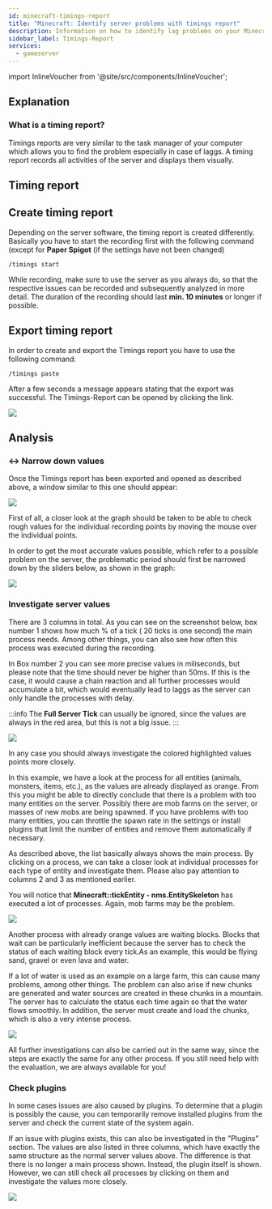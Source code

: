 ```yaml
---
id: minecraft-timings-report
title: "Minecraft: Identify server problems with timings report"
description: Information on how to identify lag problems on your Minecraft server with a timings report - ZAP-Hosting.com documentation
sidebar_label: Timings-Report
services:
  - gameserver
---
```


import InlineVoucher from '@site/src/components/InlineVoucher';

<InlineVoucher />

## Explanation

### What is a timing report?

Timings reports are very similar to the task manager of your computer which allows you to find the problem especially in case of laggs. A timing report records all activities of the server and displays them visually.

## Timing report

## Create timing report

Depending on the server software, the timing report is created differently. Basically you have to start the recording first with the following command (except for **Paper Spigot** (if the settings have not been changed)

`/timings start`

While recording, make sure to use the server as you always do, so that the respective issues can be recorded and subsequently analyzed in more detail. The duration of the recording should last **min. 10 minutes** or longer if possible.

## Export timing report

In order to create and export the Timings report you have to use the following command:

`/timings paste`

After a few seconds a message appears stating that the export was successful. The Timings-Report can be opened by clicking the link.

![](https://screensaver01.zap-hosting.com/index.php/s/wpmB2jr2XCibHtY/preview)

## Analysis

### ↔️ Narrow down values

Once the Timings report has been exported and opened as described above, a window similar to this one should appear:

![](https://screensaver01.zap-hosting.com/index.php/s/9xMMtpr2jePk7B5/preview)

First of all, a closer look at the graph should be taken to be able to check rough values for the individual recording points by moving the mouse over the individual points.

In order to get the most accurate values possible, which refer to a possible problem on the server, the problematic period should first be narrowed down by the sliders below, as shown in the graph:

![](https://screensaver01.zap-hosting.com/index.php/s/yfkbfqJdcQwbsiB/preview)

### Investigate server values

There are 3 columns in total. As you can see on the screenshot below, box number 1 shows how much % of a tick ( 20 ticks is one second) the main process needs. Among other things, you can also see how often this process was executed during the recording.

In Box number 2 you can see more precise values in miliseconds, but please note that the time should never be higher than 50ms. If this is the case, it would cause a chain reaction and all further processes would accumulate a bit, which would eventually lead to laggs as the server can only handle the processes with delay.

:::info
The **Full Server Tick** can usually be ignored, since the values are always in the red area, but this is not a big issue.
:::

![](https://screensaver01.zap-hosting.com/index.php/s/gLkFeTek6yR5tME/preview)

In any case you should always investigate the colored highlighted values points more closely.

In this example, we have a look at the process for all entities (animals, monsters, items, etc.), as the values are already displayed as orange. From this you might be able to directly conclude that there is a problem with too many entities on the server.
Possibly there are mob farms on the server, or masses of new mobs are being spawned. If you have problems with too many entities, you can throttle the spawn rate in the settings or install plugins that limit the number of entities and remove them automatically if necessary.

As described above, the list basically always shows the main process. By clicking on a process, we can take a closer look at individual processes for each type of entity and investigate them. Please also pay attention to columns 2 and 3 as mentioned earlier.

You will notice that **Minecraft::tickEntity - nms.EntitySkeleton** has executed a lot of processes. Again, mob farms may be the problem.

![](https://screensaver01.zap-hosting.com/index.php/s/fZzeemocpsNfxXL/preview)

Another process with already orange values are waiting blocks. Blocks that wait can be particularly inefficient because the server has to check the status of each waiting block every tick.As an example, this would be flying sand, gravel or even lava and water.

If a lot of water is used as an example on a large farm, this can cause many problems, among other things. The problem can also arise if new chunks are generated and water sources are created in these chunks in a mountain. The server has to calculate the status each time again so that the water flows smoothly. In addition, the server must create and load the chunks, which is also a very intense process.

![](https://screensaver01.zap-hosting.com/index.php/s/GWz98fTiknCkWZW)

All further investigations can also be carried out in the same way, since the steps are exactly the same for any other process. If you still need help with the evaluation, we are always available for you!

### Check plugins

In some cases issues are also caused by plugins. To determine that a plugin is possibly the cause, you can temporarily remove installed plugins from the server and check the current state of the system again.

If an issue with plugins exists, this can also be investigated in the "Plugins" section. The values are also listed in three columns, which have exactly the same structure as the normal server values above. The difference is that there is no longer a main process shown. Instead, the plugin itself is shown. However, we can still check all processes by clicking on them and investigate the values more closely.

![](https://screensaver01.zap-hosting.com/index.php/s/CzitKykWC2dzExD)
